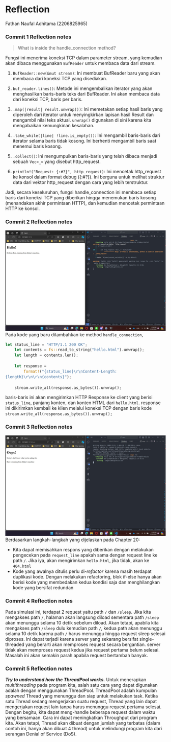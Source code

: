 # Reflection
Fathan Naufal Adhitama (2206825965)

### Commit 1 Reflection notes
> What is inside the handle_connection method?

Fungsi ini menerima koneksi TCP dalam parameter stream, yang kemudian akan dibaca menggunakan `BufReader` untuk membaca data dari stream.

1. `BufReader::new(&mut stream)`: Ini membuat BufReader baru yang akan membaca dari koneksi TCP yang disediakan.

2. `buf_reader.lines()`: Metode ini mengembalikan iterator yang akan menghasilkan baris-baris teks dari BufReader. Ini akan membaca data dari koneksi TCP, baris per baris.

3. `.map(|result| result.unwrap())`: Ini memetakan setiap hasil baris yang diperoleh dari iterator untuk menyingkirkan lapisan hasil Result dan mengambil nilai teks aktual. `unwrap()` digunakan di sini karena kita mengabaikan kemungkinan kesalahan.

4. `.take_while(|line| !line.is_empty())`: Ini mengambil baris-baris dari iterator selama baris tidak kosong. Ini berhenti mengambil baris saat menemui baris kosong.

5. `.collect()`: Ini mengumpulkan baris-baris yang telah dibaca menjadi sebuah `Vec<_>` yang disebut http_request.

6. `println!("Request: {:#?}", http_request)`: Ini mencetak http_request ke konsol dalam format debug ({:#?}). Ini berguna untuk melihat struktur data dari vektor http_request dengan cara yang lebih terstruktur.

Jadi, secara keseluruhan, fungsi handle_connection ini membaca setiap baris dari koneksi TCP yang diberikan hingga menemukan baris kosong (menandakan akhir permintaan HTTP), dan kemudian mencetak permintaan HTTP ke konsol.

### Commit 2 Reflection notes
![Commit 2 screen capture](/assets/images/commit2.jpg) 
Pada kode yang baru ditambahkan ke method `handle_connection`, 
```rust
let status_line = "HTTP/1.1 200 OK"; 
    let contents = fs::read_to_string("hello.html").unwrap(); 
    let length = contents.len(); 
 
    let response = 
        format!("{status_line}\r\nContent-Length: 
{length}\r\n\r\n{contents}"); 
 
    stream.write_all(response.as_bytes()).unwrap();
```
baris-baris ini akan mengirimkan HTTP Response ke client yang berisi `status_line`, panjang konten, dan konten HTML dari `hello.html`. response ini dikirimkan kembali ke klien melalui koneksi TCP dengan baris kode `stream.write_all(response.as_bytes()).unwrap();`

### Commit 3 Reflection notes
![Commit 3 screen capture](/assets/images/commit3.jpg) 
Berdasarkan langkah-langkah yang dijelaskan pada Chapter 20:
- Kita dapat memisahkan respons yang diberikan dengan melakukan pengecekan pada `request_line` apakah sama dengan request line ke path `/`. Jika iya, akan mengirimkan `hello.html`, jika tidak, akan ke `404.html`
- Kode yang awalnya ditulis perlu di-_refactor_ karena masih terdapat duplikasi kode. Dengan melakukan refactoring, blok if-else hanya akan berisi kode yang membedakan kedua kondisi saja dan menghilangkan kode yang bersifat redundan

### Commit 4 Reflection notes
Pada simulasi ini, terdapat 2 request yaitu path `/` dan `/sleep`. Jika kita mengakses path `/`, halaman akan langsung diload sementara path `/sleep` akan menunggu selama 10 detik sebelum diload. Akan tetapi, apabila kita mengakses path `/sleep` dulu kemudian path `/`, kedua path akan menunggu selama 10 detik karena path `/` harus menunggu hingga request sleep selesai diproses. Ini dapat terjadi karena server yang sekarang bersifat single-threaded yang berarti akan memproses request secara bergantian. server tidak akan memproses request kedua jika request pertama belum selesai. Masalah ini akan semakin parah apabila request bertambah banyak.

### Commit 5 Reflection notes
**_Try to understand how the ThreadPool works._**
Untuk menerapkan _multithreading_ pada program kita, salah satu cara yang dapat digunakan adalah dengan menggunakan ThreadPool. ThreadPool adalah kumpulan _spawned_ Thread yang menunggu dan siap untuk melakukan task. Ketika satu Thread sedang mengerjakan suatu request, Thread yang lain dapat mengerjakan request lain tanpa harus menunggu request pertama selesai. Dengan begitu, kita dapat meng-handle beberapa request dalam waktu yang bersamaan. Cara ini dapat meningkatkan Throughput dari program kita. Akan tetapi, Thread akan dibuat dengan jumlah yang terbatas (dalam contoh ini, hanya akan dibuat 4 thread) untuk melindungi program kita dari serangan Denial of Service (DoS).